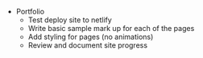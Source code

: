 - Portfolio
  - Test deploy site to netlify
  - Write basic sample mark up for each of the pages
  - Add styling for pages (no animations)
  - Review and document site progress
